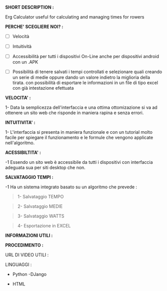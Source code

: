 **SHORT DESCRIPTION :**

Erg Calculator useful for calculating and managing times for rowers

**PERCHE' SCEGLIERE NOI? :**

- [ ] Velocità

- [ ] Intuitività

- [ ] Accessibilità per tutti i dispositivi On-Line  anche per dispositivi android con un .APK

- [ ] Possibilità di tenere salvati i tempi controllati e selezionare quali creando un serie di medie oppure dando un valore indietro la miglioria della tirata. con        possibilità di esportare le informazioni in un file di tipo excel con già intestazione efettuata

**VELOCITA' :**

1- Data la semplicezza dell'interfaccia e una ottima ottomizazione si va ad ottenere un sito web che risponde in maniera rapina e senza errori.

**INTUITIVITA' :**

1- L'interfaccia si presenta in maniera funzionale e con un tutorial molto facile per spiegare il funzionamento e le formule che vengono applicate nell'algoritmo.

**ACESSIBILTITA' :**

-1 Essendo un sito web è accessibile da tutti i dispositivi con interfaccia adeguata sua per siti desktop che non.

**SALVATAGGIO TEMPI :**

-1 Ha un sistema integrato basato su un algoritmo che prevede :
> 1- Salvataggio TEMPO

> 2- Salvataggio MEDIE

> 3- Salvataggio WATTS

> 4- Esportazione in EXCEL

**INFORMAZIONI UTILI :**



**PROCEDIMENTO :**

URL DI VIDEO UTILI :



LINGUAGGI :

- Python
  -DJango

- HTML



